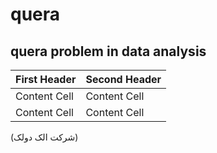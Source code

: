 # quera
quera problem in data analysis
-------------------------

| First Header  | Second Header |
| ------------- | ------------- |
| Content Cell  | Content Cell  |
| Content Cell  | Content Cell  |
(شرکت الک دولک)
